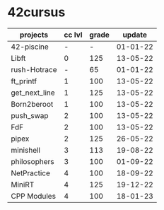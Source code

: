 # 42cursus

| projects | cc lvl | grade | update |
| --- | --- | --- | --- |
| 42-piscine | - | - | 01-01-22 |
| Libft | 0 | 125 | 13-05-22 |
| rush-Hotrace | - | 65 | 01-01-22 |
| ft_printf | 1 | 100 | 13-05-22 |
| get_next_line | 1 | 125 | 13-05-22 |
| Born2beroot | 1 | 100 | 13-05-22 |
| push_swap | 2 | 100 | 13-05-22 |
| FdF | 2 | 100 | 13-05-22 |
| pipex | 2 | 125 | 26-05-22 |
| minishell | 3 | 113 | 19-08-22 |
| philosophers | 3 | 100 | 01-09-22 |
| NetPractice | 4 | 100 | 18-09-22 |
| MiniRT | 4 | 125 | 19-12-22 |
| CPP Modules | 4 | 100 | 18-01-23 |
